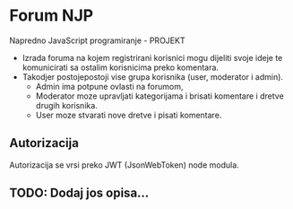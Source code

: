 # Forum NJP
 Napredno JavaScript programiranje - PROJEKT

 - Izrada foruma na kojem registrirani korisnici mogu dijeliti svoje ideje te komunicirati sa ostalim korisnicima preko komentara. 
 - Takodjer postojepostoji vise grupa korisnika (user, moderator i admin).
    - Admin ima potpune ovlasti na forumom, 
    - Moderator moze upravljati kategorijama i brisati komentare i dretve drugih korisnika.
    - User moze stvarati nove dretve i pisati komentare.

## Autorizacija
 Autorizacija se vrsi preko JWT (JsonWebToken) node modula.

## TODO: Dodaj jos opisa...